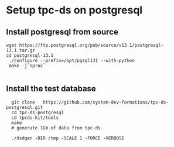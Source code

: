 # Setup tpc-ds on postgresql
## Install postgresql from source
```shell
wget https://ftp.postgresql.org/pub/source/v13.1/postgresql-13.1.tar.gz
cd postgresql-13.1
 ./configure --prefix=/opt/pgsql131 --with-python
 make -j`nproc`
 
```

## Install the test database 
```shell script
  git clone   https://github.com/system-dev-formations/tpc-ds-postgresql.git 
  cd tpc-ds-postgresql
  cd tpcds-kit/tools  
  make
  # generate 1Gb of data from tpc-ds 
  
  ./dsdgen -DIR /tmp -SCALE 1 -FORCE -VERBOSE   
```

